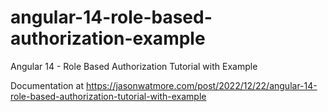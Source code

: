 # angular-14-role-based-authorization-example

Angular 14 - Role Based Authorization Tutorial with Example

Documentation at https://jasonwatmore.com/post/2022/12/22/angular-14-role-based-authorization-tutorial-with-example